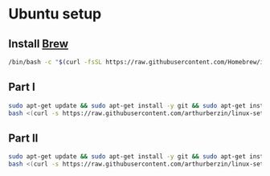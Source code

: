 # Ubuntu setup

## Install [Brew](https://brew.sh/)
```bash
/bin/bash -c "$(curl -fsSL https://raw.githubusercontent.com/Homebrew/install/HEAD/install.sh)"
```
## Part I
```bash
sudo apt-get update && sudo apt-get install -y git && sudo apt-get install -y curl;
bash <(curl -s https://raw.githubusercontent.com/arthurberzin/linux-setup/main/Install-partI.sh)
```
## Part II
```bash
sudo apt-get update && sudo apt-get install -y git && sudo apt-get install -y curl;
bash <(curl -s https://raw.githubusercontent.com/arthurberzin/linux-setup/main/Install-partII.sh)
```
